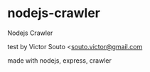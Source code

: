 # nodejs-crawler

Nodejs Crawler

test by Victor Souto <souto.victor@gmail.com

made with nodejs, express, crawler
